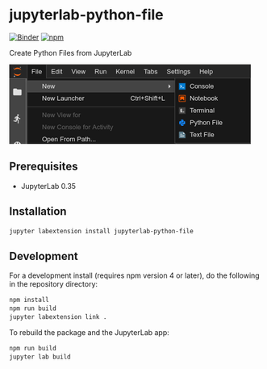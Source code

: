 # jupyterlab-python-file

[![Binder](https://mybinder.org/badge.svg)](https://mybinder.org/v2/gh/jtpio/jupyterlab-python-file/master?urlpath=lab)
[![npm](https://img.shields.io/npm/v/jupyterlab-python-file.svg)](https://www.npmjs.com/package/jupyterlab-python-file)

Create Python Files from JupyterLab

![screenshot](./doc/screenshot.png)

## Prerequisites

* JupyterLab 0.35

## Installation

```bash
jupyter labextension install jupyterlab-python-file
```

## Development

For a development install (requires npm version 4 or later), do the following in the repository directory:

```bash
npm install
npm run build
jupyter labextension link .
```

To rebuild the package and the JupyterLab app:

```bash
npm run build
jupyter lab build
```

